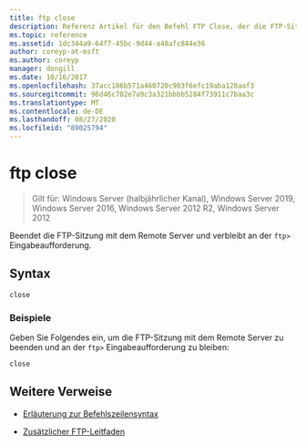 ```yaml
---
title: ftp close
description: Referenz Artikel für den Befehl FTP Close, der die FTP-Sitzung mit dem Remote Server beendet und an der FTP-Eingabeaufforderung verbleibt.
ms.topic: reference
ms.assetid: 1dc344a9-64f7-45bc-9d44-a48afc844e36
author: coreyp-at-msft
ms.author: coreyp
manager: dongill
ms.date: 10/16/2017
ms.openlocfilehash: 37acc186b571a460720c903f6efc19aba120aaf3
ms.sourcegitcommit: 96d46c702e7a9c3a321bbbb5284f73911c7baa3c
ms.translationtype: MT
ms.contentlocale: de-DE
ms.lasthandoff: 08/27/2020
ms.locfileid: "89025794"
---
```

# <a name="ftp-close"></a>ftp close

> Gilt für: Windows Server (halbjährlicher Kanal), Windows Server 2019, Windows Server 2016, Windows Server 2012 R2, Windows Server 2012

Beendet die FTP-Sitzung mit dem Remote Server und verbleibt an der `ftp>` Eingabeaufforderung.

## <a name="syntax"></a>Syntax

```
close
```

### <a name="examples"></a>Beispiele

Geben Sie Folgendes ein, um die FTP-Sitzung mit dem Remote Server zu beenden und an der `ftp>` Eingabeaufforderung zu bleiben:

```
close
```

## <a name="additional-references"></a>Weitere Verweise

- [Erläuterung zur Befehlszeilensyntax](command-line-syntax-key.md)

- [Zusätzlicher FTP-Leitfaden](/previous-versions/orphan-topics/ws.10/cc756013(v=ws.10))

